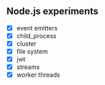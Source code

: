 ## Node.js experiments

- [x] event emitters
- [x] child_process
- [x] cluster
- [x] file system
- [x] jwt
- [x] streams
- [x] worker threads
